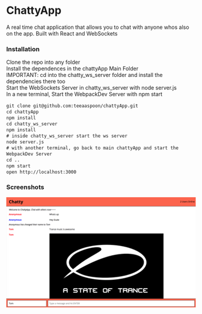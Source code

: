 # ChattyApp

A real time chat application that allows you to chat with anyone whos also on the app. Built with React and WebSockets

### Installation

Clone the repo into any folder <br />
Install the dependences in the chattyApp Main Folder <br />
IMPORTANT: cd into the chatty_ws_server folder and install the dependencies there too <br />
Start the WebSockets Server in chatty_ws_server with node server.js <br />
In a new terminal, Start the WebpackDev Server with npm start

```
git clone git@github.com:teeaaspoon/chattyApp.git
cd chattyApp
npm install
cd chatty_ws_server
npm install
# inside chatty_ws_server start the ws server
node server.js
# with another terminal, go back to main chattyApp and start the WebpackDev Server
cd ..
npm start
open http://localhost:3000
```

### Screenshots

!["Screenshot of chattyApp"](https://github.com/teeaaspoon/chattyApp/blob/master/docs/ChattyApp%20Screenshot.png)
